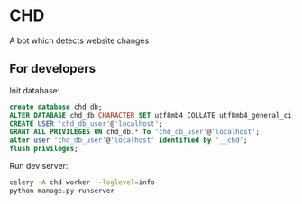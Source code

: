 CHD
===

A bot which detects website changes

## For developers

Init database:

```sql
create database chd_db;
ALTER DATABASE chd_db CHARACTER SET utf8mb4 COLLATE utf8mb4_general_ci;
CREATE USER 'chd_db_user'@'localhost';
GRANT ALL PRIVILEGES ON chd_db.* To 'chd_db_user'@'localhost';
alter user 'chd_db_user'@'localhost' identified by '__chd';
flush privileges;
```

Run dev server:

```sh
celery -A chd worker --loglevel=info
python manage.py runserver
```
